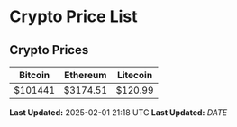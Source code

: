 # Crypto Price List

## Crypto Prices
| Bitcoin | Ethereum | Litecoin |
| ------- | -------- | -------- |
| $101441 | $3174.51 | $120.99 |
**Last Updated:** 2025-02-01 21:18 UTC
**Last Updated:** $DATE$
